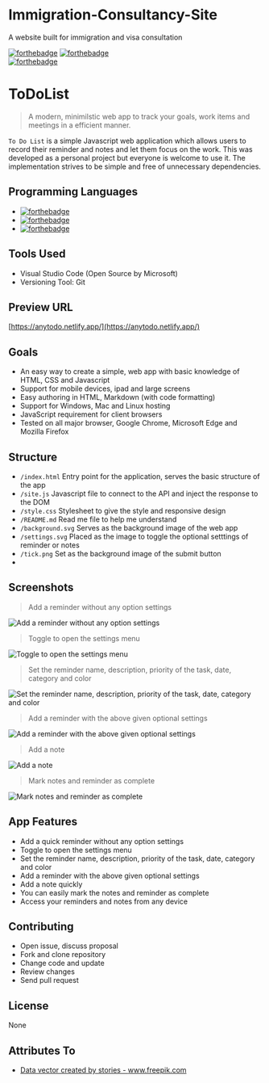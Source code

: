 # Immigration-Consultancy-Site
A website built for immigration and visa consultation

[![forthebadge](https://forthebadge.com/images/badges/contains-17-coffee-cups.svg)](https://forthebadge.com)
[![forthebadge](https://forthebadge.com/images/badges/built-with-love.svg)](https://forthebadge.com)                                    
[![forthebadge](https://forthebadge.com/images/badges/check-it-out.svg)](https://forthebadge.com)

# ToDoList
> A modern, minimilstic web app to track your goals, work items and meetings in a efficient manner.

`To Do List` is a simple Javascript web application which allows users to record their reminder and notes and let them focus on the work. This was developed as a personal project but everyone is welcome to use it. The implementation strives to be simple and free of unnecessary dependencies.

## Programming Languages

- [![forthebadge](https://forthebadge.com/images/badges/uses-html.svg)](https://forthebadge.com)
- [![forthebadge](https://forthebadge.com/images/badges/uses-css.svg)](https://forthebadge.com)
- [![forthebadge](https://forthebadge.com/images/badges/uses-js.svg)](https://forthebadge.com)

## Tools Used

- Visual Studio Code (Open Source by Microsoft)
- Versioning Tool: Git

## Preview URL

[https://anytodo.netlify.app/](https://anytodo.netlify.app/)

## Goals

- An easy way to create a simple, web app with basic knowledge of HTML, CSS and Javascript
- Support for mobile devices, ipad and large screens
- Easy authoring in HTML, Markdown (with code formatting)
- Support for Windows, Mac and Linux hosting
- JavaScript requirement for client browsers
- Tested on all major browser, Google Chrome, Microsoft Edge and Mozilla Firefox

## Structure

- `/index.html` Entry point for the application, serves the basic structure of the app
- `/site.js` Javascript file to connect to the API and inject the response to the DOM
- `/style.css` Stylesheet to give the style and responsive design
- `/README.md` Read me file to help me understand
- `/background.svg` Serves as the background image of the web app
- `/settings.svg` Placed as the image to toggle the optional setttings of reminder or notes
- `/tick.png` Set as the background image of the submit button
- 

## Screenshots

> Add a reminder without any option settings

![Add a reminder without any option settings](https://github.com/anshyadav/ToDoList/blob/main/Preview/Add%20a%20task%20without%20any%20optional%20settings.png)

> Toggle to open the settings menu

![Toggle to open the settings menu](https://github.com/anshyadav/ToDoList/blob/main/Preview/Toggle%20to%20open%20the%20additional%20settings.png)

> Set the reminder name, description, priority of the task, date, category and color

![Set the reminder name, description, priority of the task, date, category and color](https://github.com/anshyadav/ToDoList/blob/main/Preview/Set%20the%20Task%20name%2C%20description%2C%20priority%20of%20the%20task%2C%20date%2C%20category%20and%20label%20color.png)

> Add a reminder with the above given optional settings

![Add a reminder with the above given optional settings](https://github.com/anshyadav/ToDoList/blob/main/Preview/Add%20a%20task%20with%20optional%20settings.png)

> Add a note

![Add a note](https://github.com/anshyadav/ToDoList/blob/main/Preview/Add%20a%20note.png)

> Mark notes and reminder as complete

![Mark notes and reminder as complete](https://github.com/anshyadav/ToDoList/blob/main/Preview/Mark%20the%20notes%20and%20task%20complete%20.png)


## App Features

- Add a quick reminder without any option settings
- Toggle to open the settings menu
- Set the reminder name, description, priority of the task, date, category and color
- Add a reminder with the above given optional settings
- Add a note quickly
- You can easily mark the notes and reminder as complete
- Access your reminders and notes from any device

## Contributing

- Open issue, discuss proposal
- Fork and clone repository
- Change code and update
- Review changes
- Send pull request

## License

None


## Attributes To
- <a href='https://www.freepik.com/vectors/data'>Data vector created by stories - www.freepik.com</a>


